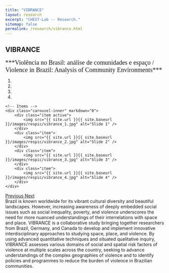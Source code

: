 ```yaml
---
title: "VIBRANCE"
layout: research
excerpt: "CHEST-Lab -- Research."
sitemap: false
permalink: /research/vibrance.html
---
```


## VIBRANCE
<span style="font-family:Times; font-size:20px; line-height: normal;">
***Violência no Brasil: análise de comunidades e espaço / Violence in Brazil: Analysis of Community Environments***<br>
</span>

<div markdown="0" id="carousel" class="carousel slide" data-ride="carousel" data-interval="6000" data-pause="hover" >
    <!-- Menu -->
    <ol class="carousel-indicators">
        <li data-target="#carousel" data-slide-to="0" class="active"></li>
        <li data-target="#carousel" data-slide-to="1"></li>
        <li data-target="#carousel" data-slide-to="2"></li>
        <li data-target="#carousel" data-slide-to="3"></li>
    </ol>

    <!-- Items -->
    <div class="carousel-inner" markdown="0">
        <div class="item active">
            <img src="{{ site.url }}{{ site.baseurl }}/images/respic/vibrance_1.jpg" alt="Slide 1" />
        </div>
        <div class="item">
            <img src="{{ site.url }}{{ site.baseurl }}/images/respic/vibrance_2.jpg" alt="Slide 2" />
        </div>
        <div class="item">
            <img src="{{ site.url }}{{ site.baseurl }}/images/respic/vibrance_3.jpg" alt="Slide 3" />
        </div>
        <div class="item">
            <img src="{{ site.url }}{{ site.baseurl }}/images/respic/vibrance_4.jpg" alt="Slide 4" />
        </div>
    </div>
  <a class="left carousel-control" href="#carousel" role="button" data-slide="prev">
    <span class="glyphicon glyphicon-chevron-left" aria-hidden="true"></span>
    <span class="sr-only">Previous</span>
  </a>
  <a class="right carousel-control" href="#carousel" role="button" data-slide="next">
    <span class="glyphicon glyphicon-chevron-right" aria-hidden="true"></span>
    <span class="sr-only">Next</span>
  </a>
</div>
Brazil is known worldwide for its vibrant cultural diversity and beautiful landscapes. However, increasing awareness of deeply embedded  social issues such as social inequality, poverty, and violence underscores the need for more nuanced understandings of their interrelations with space and place. VIBRANCE is a collaborative study bringing together researchers from Brazil, Germany, and Canada to develop and implement innovative interdisciplinary approaches to studying space, place, and violence. By using advanced quantitative techniques and situated qualitative inquiry, VIBRANCE assesses various domains of social and spatial risk factors of violence at multiple scales across the country, seeking to advance understandings of the complex geographies of violence and to identify policies and programmes to reduce the burden of violence in Brazilian communities.
